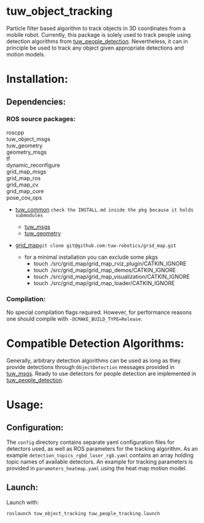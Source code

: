 tuw_object_tracking
===

Particle filter based algorithm to track objects in 3D coordinates from a mobile robot. 
Currently, this package is solely used to track people using detection algorithms from [tuw_people_detection]().
Nevertheless, it can in principle be used to track any object given appropriate detections and motion models.


# Installation:

## Dependencies:

### ROS source packages:
  roscpp  
  tuw_object_msgs  
  tuw_geometry  
  geometry_msgs  
  tf  
  dynamic_reconfigure  
  grid_map_msgs  
  grid_map_ros  
  grid_map_cv  
  grid_map_core  
  pose_cov_ops  

* [tuw_common](https://github.com/tuw-robotics/tuw_common) ```check the INSTALL.md inside the pkg because it holds submodules```
  * [tuw_msgs](https://github.com/tuw-robotics/tuw_msgs)
  * [tuw_geometry](https://github.com/tuw-robotics/tuw_geometry)

* [grid_map](https://github.com/tuw-robotics/grid_map)```git clone git@github.com:tuw-robotics/grid_map.git```
  * for a minimal installation you can exclude some pkgs 
    * touch ./src/grid_map/grid_map_rviz_plugin/CATKIN_IGNORE
    * touch ./src/grid_map/grid_map_demos/CATKIN_IGNORE
    * touch ./src/grid_map/grid_map_visualization/CATKIN_IGNORE
    * touch ./src/grid_map/grid_map_loader/CATKIN_IGNORE

### Compilation:
No special compilation flags required. However, for performance reasons one should compile with ```-DCMAKE_BUILD_TYPE=Release```.
    
# Compatible Detection Algorithms:

Generally, arbitrary detection algorithms can be used as long as they provide detections through
```ObjectDetection``` messages provided in [tuw_msgs](https://github.com/tuw-robotics/tuw_msgs).
Ready to use detectors for people detection are implemented in [tuw_people_detection]().

# Usage:

## Configuration:

The ```config``` directory contains separate yaml configuration files for detectors used, as well as ROS parameters for the tracking algorithm.
As an example ```detection_topics_rgbd_laser_rgb.yaml``` contains an array holding topic names of available detectors. 
An example for tracking parameters is provided in ```parameters_heatmap.yaml``` using the heat map motion model.

## Launch:

Launch with:
```
roslaunch tuw_object_tracking tuw_people_tracking.launch
```
